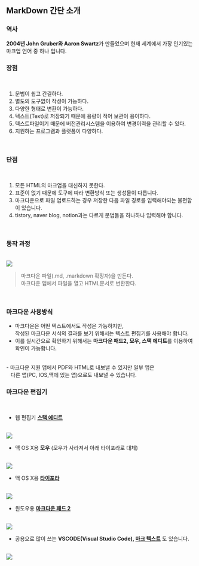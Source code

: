 ## **MarkDown 간단 소개**

### **역사**
**2004년 John Gruber와 Aaron Swartz**가  만들었으며 현재 세계에서 가장 인기있는 마크업 언어 중 하나 입니다. <br>

### **장점** 

<br> 

1. 문법이 쉽고 간결하다.
2. 별도의 도구없이 작성이 가능하다.
3. 다양한 형태로 변환이 가능하다.
4. 텍스트(Text)로 저장되기 때문에 용량이 적어 보관이 용이하다.
5. 텍스트파일이기 때문에 버전관리시스템을 이용하여 변경이력을 관리할 수 있다.
6. 지원하는 프로그램과 플랫폼이 다양하다.

<br>

### **단점**

<br>

1. 모든 HTML의 마크업을 대신하지 못한다.
2. 표준이 없기 때문에 도구에 따라 변환방식 또는 생성물이 다릅니다.
3. 마크다운으로 파일 업로드하는 경우 저장한 다음 파일 경로를 입력해야되는 불편함이 있습니다.
4. tistory, naver blog, notion과는 다르게 문법들을 하나하나 입력해야 합니다.

<br>

### **동작 과정**

<br>

<img src="https://user-images.githubusercontent.com/105197541/200997315-81ca6222-bc68-4203-a111-bf914d670d76.png">

<br>

>마크다운 파일(.md, .markdown 확장자)을 만든다. <br>
>마크다운 앱에서 파일을 열고 HTML문서로 변환한다.

<br>

### **마크다운 사용방식**
- 마크다운은 어떤 텍스트에서도 작성은 가능하지만, <br>
작성된 마크다운 서식의 결과를 보기 위해서는 텍스트 편집기를 사용해야 합니다. <br>
- 이를 실시간으로 확인하기 위해서는 **마크다운 패드2, 모우, 스택 에디트**를 이용하여 확인이 가능합니다.
<br>
- 마크다운 지원 앱에서 PDF와 HTML로 내보낼 수 있지만 일부 앱은 <br> 
&nbsp;&nbsp;&nbsp;다른 앱(PC, IOS,맥에 있는 앱)으로도 내보낼 수 있습니다.

<br>

### **마크다운 편집기**

<br>

- 웹 편집기 **[스택 에디트](https://stackedit.io/)**

<br>

<img src="https://user-images.githubusercontent.com/105197541/201003790-49d25aac-6b70-4b65-af88-943721569db9.png">

<br>

- 맥 OS X용 **모우** (모우가 사라져서 아래 타이포라로 대체)

<br>

<img src="https://user-images.githubusercontent.com/105197541/201003852-1aa84bda-bb04-401f-8c9c-7a3669425183.png">

<br>

- 맥 OS X용 **[타이포라](https://typora.io/)**

<br>

<img src="https://user-images.githubusercontent.com/105197541/201007647-f051d8af-1bcb-4c22-b2e7-5f7e7cd4b9fb.png">

<br>

- 윈도우용 **[마크다운 패드 2](http://markdownpad.com/buy.html)** 

<br>

<img src="https://user-images.githubusercontent.com/105197541/201003922-9a388bea-b137-4e5f-9936-c06cbeaca3c9.png">

<br>

- 공용으로 많이 쓰는 **VSCODE(Visual Studio Code), [마크 텍스트](https://github.com/marktext/marktext/releases)** 도 있습니다.

<br>

<img src="https://user-images.githubusercontent.com/105197541/201019489-2fd56cf9-8e4d-407f-9b82-317433a1e08e.png">
